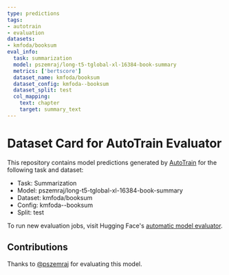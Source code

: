 ```yaml
---
type: predictions
tags:
- autotrain
- evaluation
datasets:
- kmfoda/booksum
eval_info:
  task: summarization
  model: pszemraj/long-t5-tglobal-xl-16384-book-summary
  metrics: ['bertscore']
  dataset_name: kmfoda/booksum
  dataset_config: kmfoda--booksum
  dataset_split: test
  col_mapping:
    text: chapter
    target: summary_text
---
```

# Dataset Card for AutoTrain Evaluator

This repository contains model predictions generated by [AutoTrain](https://huggingface.co/autotrain) for the following task and dataset:

* Task: Summarization
* Model: pszemraj/long-t5-tglobal-xl-16384-book-summary
* Dataset: kmfoda/booksum
* Config: kmfoda--booksum
* Split: test

To run new evaluation jobs, visit Hugging Face's [automatic model evaluator](https://huggingface.co/spaces/autoevaluate/model-evaluator).

## Contributions

Thanks to [@pszemraj](https://huggingface.co/pszemraj) for evaluating this model.